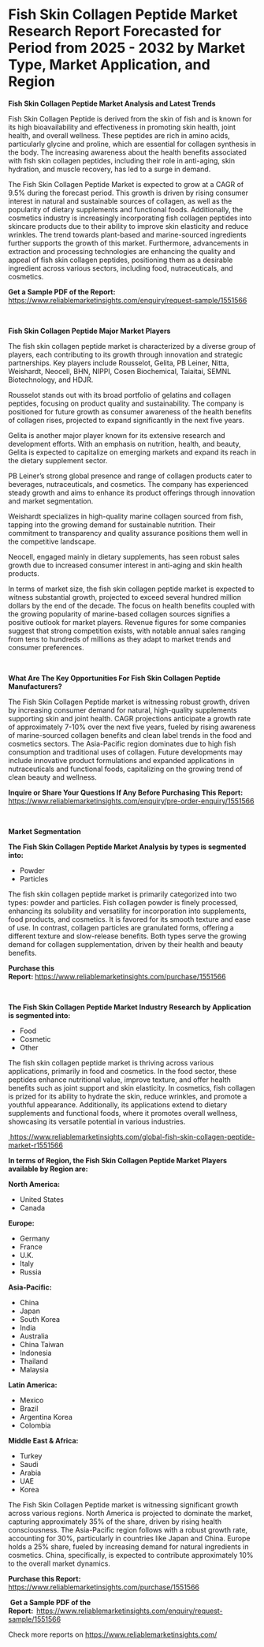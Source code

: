<p><h1>Fish Skin Collagen Peptide Market Research Report Forecasted for Period from 2025 -  2032 by Market Type, Market Application, and Region</h1></p><p><strong>Fish Skin Collagen Peptide Market Analysis and Latest Trends</strong></p>
<p><p>Fish Skin Collagen Peptide is derived from the skin of fish and is known for its high bioavailability and effectiveness in promoting skin health, joint health, and overall wellness. These peptides are rich in amino acids, particularly glycine and proline, which are essential for collagen synthesis in the body. The increasing awareness about the health benefits associated with fish skin collagen peptides, including their role in anti-aging, skin hydration, and muscle recovery, has led to a surge in demand.</p><p>The Fish Skin Collagen Peptide Market is expected to grow at a CAGR of 9.5% during the forecast period. This growth is driven by rising consumer interest in natural and sustainable sources of collagen, as well as the popularity of dietary supplements and functional foods. Additionally, the cosmetics industry is increasingly incorporating fish collagen peptides into skincare products due to their ability to improve skin elasticity and reduce wrinkles. The trend towards plant-based and marine-sourced ingredients further supports the growth of this market. Furthermore, advancements in extraction and processing technologies are enhancing the quality and appeal of fish skin collagen peptides, positioning them as a desirable ingredient across various sectors, including food, nutraceuticals, and cosmetics.</p></p>
<p><strong>Get a Sample PDF of the Report:&nbsp;</strong> <a href="https://www.reliablemarketinsights.com/enquiry/request-sample/1551566?utm_campaign=2041&utm_medium=2&utm_source=Github&utm_content=ia&utm_term=01022025&utm_id=fish-skin-collagen-peptide">https://www.reliablemarketinsights.com/enquiry/request-sample/1551566</a></p>
<p>&nbsp;</p>
<p><strong>Fish Skin Collagen Peptide Major Market Players</strong></p>
<p><p>The fish skin collagen peptide market is characterized by a diverse group of players, each contributing to its growth through innovation and strategic partnerships. Key players include Rousselot, Gelita, PB Leiner, Nitta, Weishardt, Neocell, BHN, NIPPI, Cosen Biochemical, Taiaitai, SEMNL Biotechnology, and HDJR.</p><p>Rousselot stands out with its broad portfolio of gelatins and collagen peptides, focusing on product quality and sustainability. The company is positioned for future growth as consumer awareness of the health benefits of collagen rises, projected to expand significantly in the next five years.</p><p>Gelita is another major player known for its extensive research and development efforts. With an emphasis on nutrition, health, and beauty, Gelita is expected to capitalize on emerging markets and expand its reach in the dietary supplement sector.</p><p>PB Leiner’s strong global presence and range of collagen products cater to beverages, nutraceuticals, and cosmetics. The company has experienced steady growth and aims to enhance its product offerings through innovation and market segmentation.</p><p>Weishardt specializes in high-quality marine collagen sourced from fish, tapping into the growing demand for sustainable nutrition. Their commitment to transparency and quality assurance positions them well in the competitive landscape.</p><p>Neocell, engaged mainly in dietary supplements, has seen robust sales growth due to increased consumer interest in anti-aging and skin health products.</p><p>In terms of market size, the fish skin collagen peptide market is expected to witness substantial growth, projected to exceed several hundred million dollars by the end of the decade. The focus on health benefits coupled with the growing popularity of marine-based collagen sources signifies a positive outlook for market players. Revenue figures for some companies suggest that strong competition exists, with notable annual sales ranging from tens to hundreds of millions as they adapt to market trends and consumer preferences.</p></p>
<p>&nbsp;</p>
<p><strong>What Are The Key Opportunities For Fish Skin Collagen Peptide Manufacturers?</strong></p>
<p><p>The Fish Skin Collagen Peptide market is witnessing robust growth, driven by increasing consumer demand for natural, high-quality supplements supporting skin and joint health. CAGR projections anticipate a growth rate of approximately 7-10% over the next five years, fueled by rising awareness of marine-sourced collagen benefits and clean label trends in the food and cosmetics sectors. The Asia-Pacific region dominates due to high fish consumption and traditional uses of collagen. Future developments may include innovative product formulations and expanded applications in nutraceuticals and functional foods, capitalizing on the growing trend of clean beauty and wellness.</p></p>
<p><strong>Inquire or Share Your Questions If Any Before Purchasing This Report:</strong> <a href="https://www.reliablemarketinsights.com/enquiry/pre-order-enquiry/1551566?utm_campaign=2041&utm_medium=2&utm_source=Github&utm_content=ia&utm_term=01022025&utm_id=fish-skin-collagen-peptide">https://www.reliablemarketinsights.com/enquiry/pre-order-enquiry/1551566</a></p>
<p>&nbsp;</p>
<p><strong>Market Segmentation</strong></p>
<p><strong>The Fish Skin Collagen Peptide Market Analysis by types is segmented into:</strong></p>
<p><ul><li>Powder</li><li>Particles</li></ul></p>
<p><p>The fish skin collagen peptide market is primarily categorized into two types: powder and particles. Fish collagen powder is finely processed, enhancing its solubility and versatility for incorporation into supplements, food products, and cosmetics. It is favored for its smooth texture and ease of use. In contrast, collagen particles are granulated forms, offering a different texture and slow-release benefits. Both types serve the growing demand for collagen supplementation, driven by their health and beauty benefits.</p></p>
<p><strong>Purchase this Report:&nbsp;</strong><a href="https://www.reliablemarketinsights.com/purchase/1551566?utm_campaign=2041&utm_medium=2&utm_source=Github&utm_content=ia&utm_term=01022025&utm_id=fish-skin-collagen-peptide">https://www.reliablemarketinsights.com/purchase/1551566</a></p>
<p>&nbsp;</p>
<p><strong>The Fish Skin Collagen Peptide Market Industry Research by Application is segmented into:</strong></p>
<p><ul><li>Food</li><li>Cosmetic</li><li>Other</li></ul></p>
<p><p>The fish skin collagen peptide market is thriving across various applications, primarily in food and cosmetics. In the food sector, these peptides enhance nutritional value, improve texture, and offer health benefits such as joint support and skin elasticity. In cosmetics, fish collagen is prized for its ability to hydrate the skin, reduce wrinkles, and promote a youthful appearance. Additionally, its applications extend to dietary supplements and functional foods, where it promotes overall wellness, showcasing its versatile potential in various industries.</p></p>
<p><a href="https://www.reliablemarketinsights.com/global-fish-skin-collagen-peptide-market-r1551566?utm_campaign=2041&utm_medium=2&utm_source=Github&utm_content=ia&utm_term=01022025&utm_id=fish-skin-collagen-peptide">&nbsp;https://www.reliablemarketinsights.com/global-fish-skin-collagen-peptide-market-r1551566</a></p>
<p><strong>In terms of Region, the Fish Skin Collagen Peptide Market Players available by Region are:</strong></p>
<p>
    <p> <strong> North America: </strong>
        <ul>
            <li>United States</li>
            <li>Canada</li>
        </ul>
        </p> 
    <p> <strong> Europe: </strong>
        <ul>
            <li>Germany</li>
            <li>France</li>
            <li>U.K.</li>
            <li>Italy</li>
            <li>Russia</li>
        </ul>
        </p> 
    <p> <strong> Asia-Pacific: </strong>
        <ul>
            <li>China</li>
            <li>Japan</li>
            <li>South Korea</li>
            <li>India</li>
            <li>Australia</li>
            <li>China Taiwan</li>
            <li>Indonesia</li>
            <li>Thailand</li>
            <li>Malaysia</li>
        </ul>
        </p> 
    <p> <strong> Latin America: </strong>
        <ul>
            <li>Mexico</li>
            <li>Brazil</li>
            <li>Argentina Korea</li>
            <li>Colombia</li>
        </ul>
        </p> 
    <p> <strong> Middle East & Africa: </strong>
        <ul>
            <li>Turkey</li>
            <li>Saudi</li>
            <li>Arabia</li>
            <li>UAE</li>
            <li>Korea</li>
        </ul>
    </p>
    </p>
<p><p>The Fish Skin Collagen Peptide market is witnessing significant growth across various regions. North America is projected to dominate the market, capturing approximately 35% of the share, driven by rising health consciousness. The Asia-Pacific region follows with a robust growth rate, accounting for 30%, particularly in countries like Japan and China. Europe holds a 25% share, fueled by increasing demand for natural ingredients in cosmetics. China, specifically, is expected to contribute approximately 10% to the overall market dynamics.</p></p>
<p><strong>Purchase this Report: </strong><a href="https://www.reliablemarketinsights.com/purchase/1551566?utm_campaign=2041&utm_medium=2&utm_source=Github&utm_content=ia&utm_term=01022025&utm_id=fish-skin-collagen-peptide">https://www.reliablemarketinsights.com/purchase/1551566</a></p>
<p>&nbsp;<strong>Get a Sample PDF of the Report:&nbsp;&nbsp;</strong><a href="https://www.reliablemarketinsights.com/enquiry/request-sample/1551566?utm_campaign=2041&utm_medium=2&utm_source=Github&utm_content=ia&utm_term=01022025&utm_id=fish-skin-collagen-peptide">https://www.reliablemarketinsights.com/enquiry/request-sample/1551566</a></p>
<p><strong></strong></p>
<p>Check more reports on <a href="https://www.reliablemarketinsights.com/?utm_campaign=2041&utm_medium=2&utm_source=Github&utm_content=ia&utm_term=01022025&utm_id=fish-skin-collagen-peptide">https://www.reliablemarketinsights.com/</a></p>